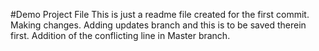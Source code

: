 #Demo Project File
This is just a readme file created for the first commit.
Making changes.
Adding updates branch and this is to be saved therein first.
Addition of the conflicting line in Master branch.

